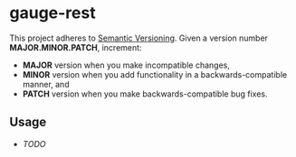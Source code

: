 # gauge-rest

This project adheres to [Semantic Versioning](https://semver.org). Given a version number __MAJOR.MINOR.PATCH__, increment:

* __MAJOR__ version when you make incompatible changes,
* __MINOR__ version when you add functionality in a backwards-compatible manner, and
* __PATCH__ version when you make backwards-compatible bug fixes.

## Usage

* *TODO*
